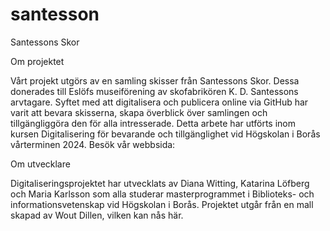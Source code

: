 # santesson

Santessons Skor

Om projektet

Vårt projekt utgörs av en samling skisser från Santessons Skor. Dessa donerades till Eslöfs museiförening av skofabrikören K. D. Santessons arvtagare. Syftet med att digitalisera och publicera online via GitHub har varit att bevara skisserna, skapa överblick över samlingen och tillgängliggöra den för alla intresserade. Detta arbete har utförts inom kursen Digitalisering för bevarande och tillgänglighet vid Högskolan i Borås vårterminen 2024. Besök vår webbsida:

Om utvecklare 

Digitaliseringsprojektet har utvecklats av Diana Witting, Katarina Löfberg och Maria Karlsson som alla studerar masterprogrammet i Biblioteks- och informationsvetenskap vid Högskolan i Borås. Projektet utgår från en mall skapad av Wout Dillen, vilken kan nås här.

